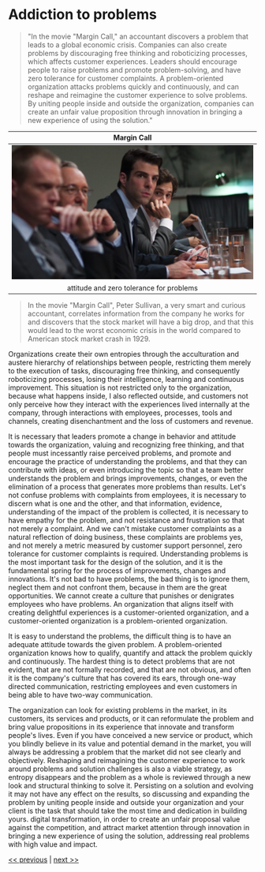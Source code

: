 # Addiction to problems

>"In the movie "Margin Call," an accountant discovers a problem that leads to a global economic crisis. Companies can also create problems by discouraging free thinking and roboticizing processes, which affects customer experiences. Leaders should encourage people to raise problems and promote problem-solving, and have zero tolerance for customer complaints. A problem-oriented organization attacks problems quickly and continuously, and can reshape and reimagine the customer experience to solve problems. By uniting people inside and outside the organization, companies can create an unfair value proposition through innovation in bringing a new experience of using the solution."

| Margin Call |
| :---: |
|![](../../images/addiction_to_problems.png)|
|attitude and zero tolerance for problems|

>In the movie "Margin Call", Peter Sullivan, a very smart and curious accountant, correlates information from the company he works for and discovers that the stock market will have a big drop, and that this would lead to the worst economic crisis in the world compared to American stock market crash in 1929.

Organizations create their own entropies through the acculturation and austere hierarchy of relationships between people, restricting them merely to the execution of tasks, discouraging free thinking, and consequently roboticizing processes, losing their intelligence, learning and continuous improvement. This situation is not restricted only to the organization, because what happens inside, I also reflected outside, and customers not only perceive how they interact with the experiences lived internally at the company, through interactions with employees, processes, tools and channels, creating disenchantment and the loss of customers and revenue.

It is necessary that leaders promote a change in behavior and attitude towards the organization, valuing and recognizing free thinking, and that people must incessantly raise perceived problems, and promote and encourage the practice of understanding the problems, and that they can contribute with ideas, or even introducing the topic so that a team better understands the problem and brings improvements, changes, or even the elimination of a process that generates more problems than results. Let's not confuse problems with complaints from employees, it is necessary to discern what is one and the other, and that information, evidence, understanding of the impact of the problem is collected, it is necessary to have empathy for the problem, and not resistance and frustration so that not merely a complaint. And we can't mistake customer complaints as a natural reflection of doing business, these complaints are problems yes, and not merely a metric measured by customer support personnel, zero tolerance for customer complaints is required. Understanding problems is the most important task for the design of the solution, and it is the fundamental spring for the process of improvements, changes and innovations. It's not bad to have problems, the bad thing is to ignore them, neglect them and not confront them, because in them are the great opportunities. We cannot create a culture that punishes or denigrates employees who have problems. An organization that aligns itself with creating delightful experiences is a customer-oriented organization, and a customer-oriented organization is a problem-oriented organization.

It is easy to understand the problems, the difficult thing is to have an adequate attitude towards the given problem. A problem-oriented organization knows how to qualify, quantify and attack the problem quickly and continuously. The hardest thing is to detect problems that are not evident, that are not formally recorded, and that are not obvious, and often it is the company's culture that has covered its ears, through one-way directed communication, restricting employees and even customers in being able to have two-way communication.

The organization can look for existing problems in the market, in its customers, its services and products, or it can reformulate the problem and bring value propositions in its experience that innovate and transform people's lives. Even if you have conceived a new service or product, which you blindly believe in its value and potential demand in the market, you will always be addressing a problem that the market did not see clearly and objectively. Reshaping and reimagining the customer experience to work around problems and solution challenges is also a viable strategy, as entropy disappears and the problem as a whole is reviewed through a new look and structural thinking to solve it. Persisting on a solution and evolving it may not have any effect on the results, so discussing and expanding the problem by uniting people inside and outside your organization and your client is the task that should take the most time and dedication in building yours. digital transformation, in order to create an unfair proposal value against the competition, and attract market attention through innovation in bringing a new experience of using the solution, addressing real problems with high value and impact.

[<< previous](1-going_out_to_the_streets) | [next >>](3-new_experiences_as_business_opportunities.md)

